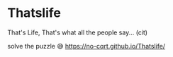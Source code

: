 # Thatslife
That's Life, That's what all the people say... (cit)

solve the puzzle 😅 
https://no-cqrt.github.io/Thatslife/
